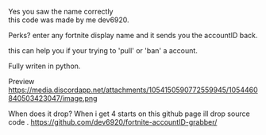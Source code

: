 Yes you saw the name correctly  
this code was made by me dev6920.

Perks?
enter any fortnite display name and it sends you the accountID back.

this can help you if your trying to 'pull' or 'ban' a account.

Fully writen in python.

Preview
https://media.discordapp.net/attachments/1054150590772559945/1054460840503423047/image.png

When does it drop?
When  i get 4 starts on this github page ill drop source code .
https://github.com/dev6920/fortnite-accountID-grabber/
